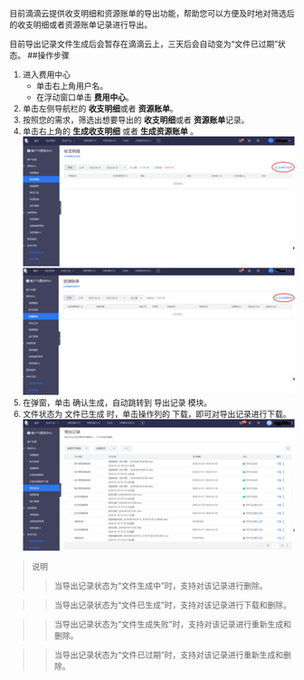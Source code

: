 目前滴滴云提供收支明细和资源账单的导出功能，帮助您可以方便及时地对筛选后的收支明细或者资源账单记录进行导出。

目前导出记录文件生成后会暂存在滴滴云上，三天后会自动变为“文件已过期”状态。
##操作步骤
1. 进入费用中心
	- 单击右上角用户名。
	- 在浮动窗口单击 **费用中心**。
2. 单击左侧导航栏的 **收支明细**或者 **资源账单**。
3. 按照您的需求，筛选出想要导出的 **收支明细**或者 **资源账单**记录。
4. 单击右上角的 **生成收支明细** 或者 **生成资源账单** 。
 ![avatar](./picture/5.1.png)
 ![avatar](./picture/5.2.png)
5. 在弹窗，单击 确认生成，自动跳转到 导出记录 模块。
6. 文件状态为 文件已生成 时，单击操作列的 下载，即可对导出记录进行下载。
 ![avatar](./picture/5.3.png)

>说明
>>当导出记录状态为“文件生成中”时，支持对该记录进行删除。

>>当导出记录状态为“文件已生成”时，支持对该记录进行下载和删除。

>>当导出记录状态为“文件生成失败”时，支持对该记录进行重新生成和删除。

>>当导出记录状态为“文件已过期”时，支持对该记录进行重新生成和删除。